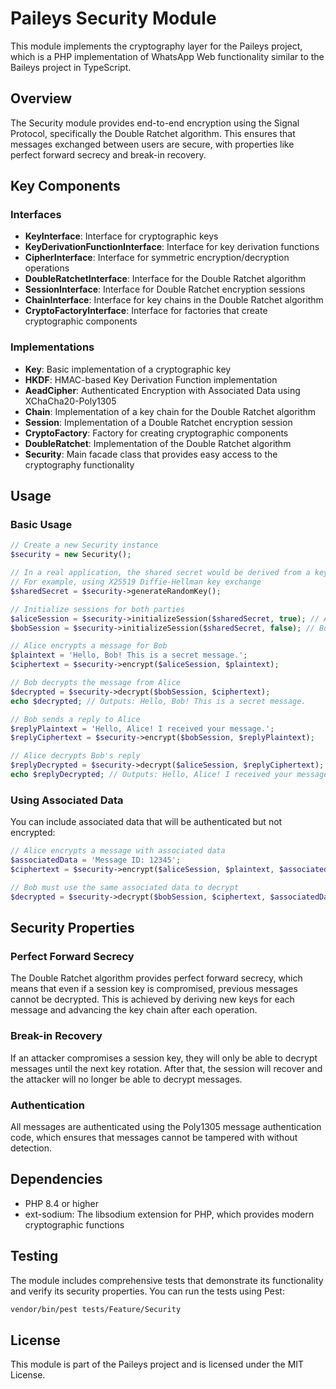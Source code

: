 # Paileys Security Module

This module implements the cryptography layer for the Paileys project, which is a PHP implementation of WhatsApp Web functionality similar to the Baileys project in TypeScript.

## Overview

The Security module provides end-to-end encryption using the Signal Protocol, specifically the Double Ratchet algorithm. This ensures that messages exchanged between users are secure, with properties like perfect forward secrecy and break-in recovery.

## Key Components

### Interfaces

- **KeyInterface**: Interface for cryptographic keys
- **KeyDerivationFunctionInterface**: Interface for key derivation functions
- **CipherInterface**: Interface for symmetric encryption/decryption operations
- **DoubleRatchetInterface**: Interface for the Double Ratchet algorithm
- **SessionInterface**: Interface for Double Ratchet encryption sessions
- **ChainInterface**: Interface for key chains in the Double Ratchet algorithm
- **CryptoFactoryInterface**: Interface for factories that create cryptographic components

### Implementations

- **Key**: Basic implementation of a cryptographic key
- **HKDF**: HMAC-based Key Derivation Function implementation
- **AeadCipher**: Authenticated Encryption with Associated Data using XChaCha20-Poly1305
- **Chain**: Implementation of a key chain for the Double Ratchet algorithm
- **Session**: Implementation of a Double Ratchet encryption session
- **CryptoFactory**: Factory for creating cryptographic components
- **DoubleRatchet**: Implementation of the Double Ratchet algorithm
- **Security**: Main facade class that provides easy access to the cryptography functionality

## Usage

### Basic Usage

```php
// Create a new Security instance
$security = new Security();

// In a real application, the shared secret would be derived from a key exchange
// For example, using X25519 Diffie-Hellman key exchange
$sharedSecret = $security->generateRandomKey();

// Initialize sessions for both parties
$aliceSession = $security->initializeSession($sharedSecret, true); // Alice is the initiator
$bobSession = $security->initializeSession($sharedSecret, false); // Bob is the responder

// Alice encrypts a message for Bob
$plaintext = 'Hello, Bob! This is a secret message.';
$ciphertext = $security->encrypt($aliceSession, $plaintext);

// Bob decrypts the message from Alice
$decrypted = $security->decrypt($bobSession, $ciphertext);
echo $decrypted; // Outputs: Hello, Bob! This is a secret message.

// Bob sends a reply to Alice
$replyPlaintext = 'Hello, Alice! I received your message.';
$replyCiphertext = $security->encrypt($bobSession, $replyPlaintext);

// Alice decrypts Bob's reply
$replyDecrypted = $security->decrypt($aliceSession, $replyCiphertext);
echo $replyDecrypted; // Outputs: Hello, Alice! I received your message.
```

### Using Associated Data

You can include associated data that will be authenticated but not encrypted:

```php
// Alice encrypts a message with associated data
$associatedData = 'Message ID: 12345';
$ciphertext = $security->encrypt($aliceSession, $plaintext, $associatedData);

// Bob must use the same associated data to decrypt
$decrypted = $security->decrypt($bobSession, $ciphertext, $associatedData);
```

## Security Properties

### Perfect Forward Secrecy

The Double Ratchet algorithm provides perfect forward secrecy, which means that even if a session key is compromised, previous messages cannot be decrypted. This is achieved by deriving new keys for each message and advancing the key chain after each operation.

### Break-in Recovery

If an attacker compromises a session key, they will only be able to decrypt messages until the next key rotation. After that, the session will recover and the attacker will no longer be able to decrypt messages.

### Authentication

All messages are authenticated using the Poly1305 message authentication code, which ensures that messages cannot be tampered with without detection.

## Dependencies

- PHP 8.4 or higher
- ext-sodium: The libsodium extension for PHP, which provides modern cryptographic functions

## Testing

The module includes comprehensive tests that demonstrate its functionality and verify its security properties. You can run the tests using Pest:

```bash
vendor/bin/pest tests/Feature/Security
```

## License

This module is part of the Paileys project and is licensed under the MIT License.